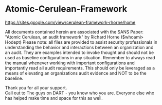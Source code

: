 # Atomic-Cerulean-Framework


https://sites.google.com/view/cerulean-framework-rhorne/home

All documents contained herein are associated with the SANS Paper: "Atomic Cerulean, an audit framework" by Richard Horne ($whoami> Hodept)
Please note: all files are provided to assist security professionals in understanding the behavior and interactions between an organization and an audit.  They are examples intended to invoke thought and should not be used as baseline configurations in any situation. Remember to always read the manual whenever working with important configurations and importantly read all audit requirements.  This should only be leveraged as a means of elevating an organizations audit evidence and NOT to be the baseline.  

Thank you for all your support.   
Call out to The guys on DART - you know who you are.  Everyone else who has helped make time and space for this as well. 

</end>
